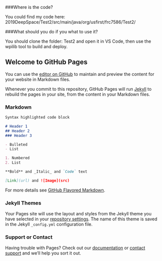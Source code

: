 ###Where is the code?

You could find my code here: 2019DeepSpace/Test2/src/main/java/org/usfirst/frc7586/Test2/

###What should you do if you what to use it?

You should clone the folder: Test2 and open it in VS Code, then use the wpilib tool to build and deploy.

## Welcome to GitHub Pages

You can use the [editor on GitHub](https://github.com/denniswu28/2019FRC-Team7586-Test2/edit/master/README.md) to maintain and preview the content for your website in Markdown files.

Whenever you commit to this repository, GitHub Pages will run [Jekyll](https://jekyllrb.com/) to rebuild the pages in your site, from the content in your Markdown files.

### Markdown

```markdown
Syntax highlighted code block

# Header 1
## Header 2
### Header 3

- Bulleted
- List

1. Numbered
2. List

**Bold** and _Italic_ and `Code` text

[Link](url) and ![Image](src)
```

For more details see [GitHub Flavored Markdown](https://guides.github.com/features/mastering-markdown/).

### Jekyll Themes

Your Pages site will use the layout and styles from the Jekyll theme you have selected in your [repository settings](https://github.com/denniswu28/2019FRC-Team7586-Test2/settings). The name of this theme is saved in the Jekyll `_config.yml` configuration file.

### Support or Contact

Having trouble with Pages? Check out our [documentation](https://help.github.com/categories/github-pages-basics/) or [contact support](https://github.com/contact) and we’ll help you sort it out.
